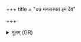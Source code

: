 +++
title = "०७ मनसस्पत इमं देव"

+++
<details><summary>मूलम् (GR)</summary>

+++(PSK 20.34.7)+++मनसस्पत इमं देव यज्ञम् ।  
स्वाहा वाचि स्वाहा वाते धाः स्वाहा ॥
</details>